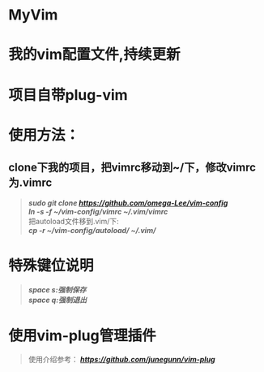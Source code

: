 # MyVim  
# 我的vim配置文件,持续更新  
# 项目自带plug-vim  
# 使用方法：
## clone下我的项目，把vimrc移动到~/下，修改vimrc为.vimrc 
> ***sudo git clone https://github.com/omega-Lee/vim-config***  
> ***ln -s -f ~/vim-config/vimrc ~/.vim/vimrc***     
把autoload文件移到.vim/下:  
> ***cp -r ~/vim-config/autoload/ ~/.vim/***     

# 特殊键位说明
> ***space s:强制保存***     
> ***space q:强制退出***     

# 使用vim-plug管理插件
>使用介绍参考： ***https://github.com/junegunn/vim-plug***
